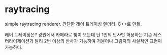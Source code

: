 # raytracing
simple raytracing renderer.
간단한 레이 트레이싱 렌더러.
C++로 만듦.

레이 트레이싱은?
광원에서 카메라로 빛이 오는데 단 1번의 반사만 허용하는
기존 레스터라이제이션과 달리 2번 이상의 반사가 가능하여
거울이나 그림자의 사실적인 표현이 가능하다.
